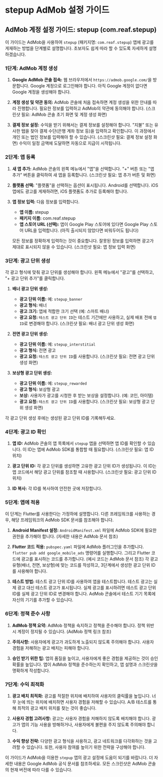 # stepup AdMob 설정 가이드

## AdMob 계정 설정 가이드: stepup (com.reaf.stepup)

이 가이드는 AdMob을 사용하여 `stepup` (패키지명: `com.reaf.stepup`) 앱에 광고를 게재하는 방법을 단계별로 설명합니다.  초보자도 쉽게 따라 할 수 있도록 자세하게 설명하겠습니다.

### 1단계: AdMob 계정 생성

1. **Google AdMob 콘솔 접속:** 웹 브라우저에서 `https://admob.google.com/`을 방문합니다.  Google 계정으로 로그인해야 합니다.  아직 Google 계정이 없다면 Google 계정을 생성해야 합니다.

2. **계정 생성 및 약관 동의:**  AdMob 콘솔에 처음 접속하면 계정 생성을 위한 안내를 따라 진행합니다.  필요한 정보를 입력하고 AdMob의 약관에 동의해야 합니다.  (스크린샷 필요: AdMob 콘솔 초기 화면 및 계정 생성 화면)

3. **결제 정보 설정:**  수익을 받기 위해서는 결제 정보를 설정해야 합니다.  "지불" 또는 유사한 탭을 찾아  결제 수단(은행 계좌 정보 등)을 입력하고 확인합니다.  이 과정에서 개인 또는 법인 정보를 입력해야 할 수 있습니다. (스크린샷 필요: 결제 정보 설정 화면)  수익이 일정 금액에 도달하면 자동으로 지급이 시작됩니다.


### 2단계: 앱 등록

1. **새 앱 추가:** AdMob 콘솔의 왼쪽 메뉴에서 "앱"을 선택합니다.  "+" 버튼 또는 "앱 추가" 버튼을 클릭하여 새 앱을 등록합니다. (스크린샷 필요: 앱 추가 버튼 및 화면)

2. **플랫폼 선택:**  "플랫폼"을 선택하는 옵션이 표시됩니다.  Android를 선택합니다.  iOS 앱에도 광고를 게재하려면, iOS 플랫폼도 추가로 등록해야 합니다.

3. **앱 정보 입력:**  다음 정보를 입력합니다.
    * **앱 이름:** stepup
    * **패키지 이름:** com.reaf.stepup
    * **앱 스토어 URL (선택):**  앱이 Google Play 스토어에 있다면 Google Play 스토어 URL을 입력합니다. (아직 출시되지 않았다면 비워두어도 됩니다)

    모든 정보를 정확하게 입력하는 것이 중요합니다. 잘못된 정보를 입력하면 광고가 제대로 표시되지 않을 수 있습니다. (스크린샷 필요: 앱 정보 입력 화면)


### 3단계: 광고 단위 생성

각 광고 형식에 맞춰 광고 단위를 생성해야 합니다.  왼쪽 메뉴에서 "광고"를 선택하고, "+ 광고 단위 추가"를 클릭합니다.

1. **배너 광고 단위 생성:**
    * **광고 단위 이름:**  예: `stepup_banner`
    * **광고 형식:** 배너
    * **광고 크기:**  앱에 적합한 크기 선택 (예: 스마트 배너)
    * **광고 요청:**  `테스트 광고 단위 ID`는 테스트 기간에만 사용하고, 실제 배포 전에 `앱 ID`로 변경해야 합니다. (스크린샷 필요: 배너 광고 단위 생성 화면)

2. **전면 광고 단위 생성:**
    * **광고 단위 이름:**  예: `stepup_interstitial`
    * **광고 형식:** 전면 광고
    * **광고 요청:**  `테스트 광고 단위 ID`를 사용합니다. (스크린샷 필요: 전면 광고 단위 생성 화면)

3. **보상형 광고 단위 생성:**
    * **광고 단위 이름:**  예: `stepup_rewarded`
    * **광고 형식:** 보상형 광고
    * **보상:** 사용자가 광고를 시청한 후 받는 보상을 설정합니다. (예: 코인, 아이템)
    * **광고 요청:** `테스트 광고 단위 ID`를 사용합니다. (스크린샷 필요: 보상형 광고 단위 생성 화면)


각 광고 단위 생성 후에는 생성된 광고 단위 ID를 기록해두세요.


### 4단계: 광고 ID 확인

1. **앱 ID:**  AdMob 콘솔의 앱 목록에서 `stepup` 앱을 선택하면 앱 ID를 확인할 수 있습니다.  이 ID는 앱에 AdMob SDK를 통합할 때 필요합니다. (스크린샷 필요: 앱 ID 위치)

2. **광고 단위 ID:**  각 광고 단위를 생성하면 고유한 광고 단위 ID가 생성됩니다. 이 ID는 앱 코드에서 해당 광고 단위를 참조할 때 사용합니다. (스크린샷 필요: 광고 단위 ID 위치)

3. **ID 복사:** 각 ID를 복사하여 안전한 곳에 저장합니다.


### 5단계: 앱에 적용

이 단계는 Flutter를 사용한다는 가정하에 설명합니다.  다른 프레임워크를 사용하는 경우, 해당 프레임워크의 AdMob SDK 문서를 참조해야 합니다.

1. **Android Manifest 설정:** `AndroidManifest.xml` 파일에 AdMob SDK에 필요한 권한을 추가해야 합니다.  (자세한 내용은 AdMob 문서 참조)

2. **Flutter 코드 적용:**  `pubspec.yaml` 파일에 AdMob 플러그인을 추가합니다.  `flutter pub add google_mobile_ads` 명령어를 실행합니다.  그리고  Flutter 코드에 광고를 표시하는 코드를 추가합니다.  (예시 코드는 AdMob 문서 참조)  각 광고 유형(배너, 전면, 보상형)에 맞는 코드를 작성하고, 3단계에서 생성한 광고 단위 ID를 사용해야 합니다.

3. **테스트 방법:**  테스트 광고 단위 ID를 사용하여 앱을 테스트합니다.  테스트 광고는 실제 광고 대신 테스트 광고가 표시됩니다.  실제 광고를 표시하려면 테스트 광고 단위 ID를 실제 광고 단위 ID로 변경해야 합니다.  AdMob 콘솔에서 테스트 기기 목록에 자신의 기기를 추가할 수 있습니다.


### 6단계: 정책 준수 사항

1. **AdMob 정책 요약:** AdMob 정책을 숙지하고 정책을 준수해야 합니다.  정책 위반 시 계정이 정지될 수 있습니다.  (AdMob 정책 링크 참조)

2. **주의사항:**  사용자에게 광고가 과도하게 노출되지 않도록 주의해야 합니다.  사용자 경험을 저해하는 광고 배치는 피해야 합니다.

3. **승인 받기 위한 팁:**  앱의 품질을 높이고, 사용자에게 좋은 경험을 제공하는 것이 승인 확률을 높입니다.  앱이 AdMob 정책을 준수하는지 확인하고, 앱 설명과 스크린샷을 명확하게 작성합니다.


### 7단계: 수익 최적화

1. **광고 배치 최적화:**  광고를 적절한 위치에 배치하여 사용자의 클릭률을 높입니다.  너무 눈에 띄는 위치에 배치하면 사용자 경험을 저해할 수 있습니다.  A/B 테스트를 통해 최적의 광고 배치 위치를 찾는 것이 좋습니다.

2. **사용자 경험 고려사항:**  광고는 사용자 경험을 저해하지 않도록 배치해야 합니다.  광고가 앱의 기능 사용을 방해하거나, 사용자에게 불편을 주지 않도록 주의해야 합니다.

3. **수익 향상 전략:**  다양한 광고 형식을 사용하고, 광고 네트워크를 다각화하는 것을 고려할 수 있습니다.  또한, 사용자 참여를 높이기 위한 전략을 구상해야 합니다.


이 가이드가 AdMob을 이용한 `stepup` 앱의 광고 설정에 도움이 되기를 바랍니다.  더 자세한 내용은 Google AdMob 공식 문서를 참조하세요.  모든 스크린샷은 AdMob 콘솔의 현재 버전에 따라 다를 수 있습니다.
